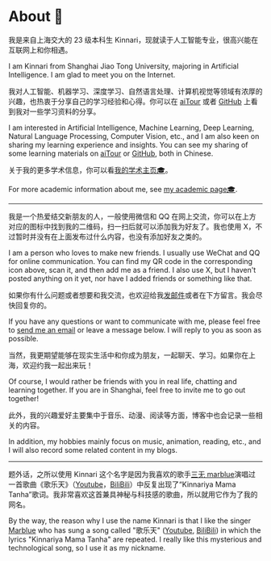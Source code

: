 # About 🥳

我是来自上海交大的 23 级本科生 Kinnari，现就读于人工智能专业，很高兴能在互联网上和你相遇。

I am Kinnari from Shanghai Jiao Tong University, majoring in Artificial Intelligence. I am glad to meet you on the Internet.

我对人工智能、机器学习、深度学习、自然语言处理、计算机视觉等领域有浓厚的兴趣，也热衷于分享自己的学习经验和心得。你可以在 [aiTour](https://aitour.icu/) 或者 [GitHub](https://github.com/KinnariyaMamaTanha/aiTour/) 上看到我对一些学习资料的分享。

I am interested in Artificial Intelligence, Machine Learning, Deep Learning, Natural Language Processing, Computer Vision, etc., and I am also keen on sharing my learning experience and insights. You can see my sharing of some learning materials on [aiTour](https://aitour.icu/) or [GitHub](https://github.com/KinnariyaMamaTanha/aiTour/), both in Chinese.

关于我的更多学术信息，你可以看[我的学术主页🎓](academy.md)。

For more academic information about me, see [my academic page🎓](./academy.md).

---

我是一个热爱结交新朋友的人，一般使用微信和 QQ 在网上交流，你可以在上方对应的图标中找到我的二维码，扫一扫后就可以添加我为好友了。我也使用 X，不过暂时并没有在上面发布过什么内容，也没有添加好友之类的。

I am a person who loves to make new friends. I usually use WeChat and QQ for online communication. You can find my QR code in the corresponding icon above, scan it, and then add me as a friend. I also use X, but I haven't posted anything on it yet, nor have I added friends or something like that.

如果你有什么问题或者想要和我交流，也欢迎给我[发邮件](mailto:2823324228@qq.com)或者在下方留言。我会尽快回复你的。

If you have any questions or want to communicate with me, please feel free to [send me an email](mailto:2823324228@qq.com) or leave a message below. I will reply to you as soon as possible.

当然，我更期望能够在现实生活中和你成为朋友，一起聊天、学习。如果你在上海，欢迎约我一起出来玩！

Of course, I would rather be friends with you in real life, chatting and learning together. If you are in Shanghai, feel free to invite me to go out together!

此外，我的兴趣爱好主要集中于音乐、动漫、阅读等方面，博客中也会记录一些相关的内容。

In addition, my hobbies mainly focus on music, animation, reading, etc., and I will also record some related content in my blogs.

---

题外话，之所以使用 Kinnari 这个名字是因为我喜欢的歌手[三无 marblue](https://space.bilibili.com/284120/)演唱过一首歌曲《歌乐天》（[Youtube](https://youtu.be/m-UhtKnaLQU?si=mLW5d3w0orEojeEG)，[BiliBili](https://www.bilibili.com/video/BV1hf4y1w7DE/?share_source=copy_web&vd_source=c9e11661823ca4062db1ef99f7e0eee1)）中反复出现了“Kinnariya Mama Tanha”歌词。我非常喜欢这首兼具神秘与科技感的歌曲，所以就用它作为了我的网名。

By the way, the reason why I use the name Kinnari is that I like the singer [Marblue](https://space.bilibili.com/284120/) who has sung a song called "歌乐天" ([Youtube](https://youtu.be/m-UhtKnaLQU?si=mLW5d3w0orEojeEG), [BiliBili](https://www.bilibili.com/video/BV1hf4y1w7DE/?share_source=copy_web&vd_source=c9e11661823ca4062db1ef99f7e0eee1)) in which the lyrics "Kinnariya Mama Tanha" are repeated. I really like this mysterious and technological song, so I use it as my nickname.

